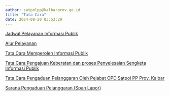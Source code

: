 ```yaml
---
author: satpolpp@kalbarprov.go.id
title: "Tata Cara"
date: 2024-08-20 03:53:29
---
```

<p><a href="/file/70GOcAlQG0DSXWMY2fAj.pdf">Jadwal Pelayanan Informasi Publik</a></p>

<p><a href="/images/UjbfmSVlNlQ4onpw9rOz.png">Alur Pelayanan</a></p>

<p><a href="/file/ibPGxXeFKM0n1RO7nhg7.pdf">Tata Cara Memperoleh Informasi Publik</a></p>

<p><a href="/file/SzCwIt149IcvjP0vDvzm.pdf">Tata Cara Pengajuan Keberatan dan proses Penyelesaian Sengketa Informasi Publik</a></p>

<p><a href="https://satpolpp.kalbarprov.go.id/file/DxYh9Ziwfi7iZaHqItW5.pdf">Tata Cara Pengaduan Pelanggaran Oleh Pejabat OPD Satpol PP Prov. Kalbar</a></p>

<p><a href="https://www.lapor.go.id/">Sarana Pengaduan Pelanggaran (Span Lapor)</a></p>



<p></p>
